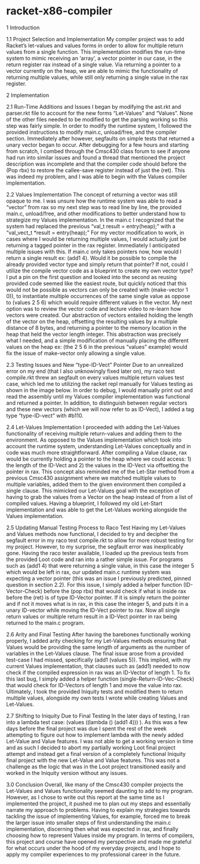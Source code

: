 # racket-x86-compiler


1 Introduction

1.1 Project Selection and Implementation
My compiler project was to add Racket’s let-values and values forms in order to allow for multiple return
values from a single function. This implementation modifies the run-time system to mimic receiving an
‘array’, a vector pointer in our case, in the return register rax instead of a single value. Via returning a
pointer to a vector currently on the heap, we are able to mimic the functionality of returning multiple
values, while still only returning a single value in the rax register.


2 Implementation

2.1 Run-Time Additions and Issues
I began by modifying the ast.rkt and parser.rkt file to account for the new forms “Let-Values” and
“Values”. None of the other files needed to be modified to get the parsing working so this step was fairly
simple. In order to modify the runtime system, I followed the provided instructions to modify main.c,
unload/free, and the compiler section. Immediately after however, segfaults on simple tests that returned a
unary vector began to occur. After debugging for a few hours and starting from scratch, I combed
through the Cmsc430 class forum to see if anyone had run into similar issues and found a thread that
mentioned the project description was incomplete and that the compiler code should before the (Pop rbx)
to restore the callee-save register instead of just the (ret). This was indeed my problem, and I was able to
begin with the Values compiler implementation.

2.2 Values Implementation
The concept of returning a vector was still opaque to me. I was unsure how the runtime system was able
to read a “vector” from rax so my next step was to read line by line, the provided main.c, unload/free, and
other modifications to better understand how to strategize my Values implementation. In the main.c I
recognized that the system had replaced the previous “val_t result = entry(heap);” with a “val_vect_t
*result = entry(heap);” For my vector modification to work, in cases where I would be returning multiple
values, I would actually just be returning a tagged pointer in the rax register. Immediately I anticipated
multiple issues with this. If main.c only takes pointers now, how would I return a single result ex:
(add1 4). Would it be possible to compile the already provided vector type and simply return that pointer?
If not, could I utilize the compile vector code as a blueprint to create my own vector type? I put a pin on
the first question and looked into the second as reusing provided code seemed like the easiest route, but
quickly noticed that this would not be possible as vectors can only be created with (make-vector 1 0)), to
instantiate multiple occurrences of the same single value as oppose to (values 2 5 6) which would require
different values in the vector. My next option was to review the vector code and lecture video to re-learn
how vectors were created. Our abstraction of vectors entailed holding the length of the vector on the heap,
offsetting the resulting values by a multiple distance of 8 bytes, and returning a pointer to the memory
location in the heap that held the vector length integer. This abstraction was precisely what I needed, and
a simple modification of manually placing the different values on the heap ex: (the 2 5 6 in the previous
“values” example) would fix the issue of make-vector only allowing a single value.

2.3 Testing Issues and New “type-ID-Vect” Pointer
Due to an unrealized error on my end (that I also unknowingly fixed later on), my raco test compile.rkt
threw an segfault on every values multiple return values test case, which led me to utilizing the racket repl
manually for Values testing as shown in the image below. In order to debug, I would manually print out
and read the assembly until my Values compiler implementation was functional and returned a pointer. In
addition, to distinguish between regular vectors and these new vectors (which we will now refer to as
ID-Vect), I added a tag type “type-ID-vect” with #b110.

2.4 Let-Values Implementation
I proceeded with adding the Let-Values functionality of receiving multiple return-values and adding them
to the environment. As opposed to the Values implementation which took into account the runtime
system, understanding Let-Values conceptually and in code was much more straightforward. After
compiling a Value clause, rax would be currently holding a pointer to the heap where we could access: 1)
the length of the ID-Vect and 2) the values in the ID-Vect via offsetting the pointer in rax. This concept
also reminded me of the Let-Star method from a previous Cmsc430 assignment where we matched
multiple values to multiple variables, added them to the given environment then compiled a single clause.
This mimicked our Let-Values goal with the exception of having to grab the values from a Vector on the
heap instead of from a list of compiled values. Having a blueprint, I followed my old Let-Start
implementation and was able to get the Let-Values working alongside the Values implementation.

2.5 Updating Manual Testing Process to Raco Test
Having my Let-Values and Values methods now functional, I decided to try and decipher the segfault
error in my raco test compile.rkt to allow for more robust testing for my project. However, to my surprise,
the segfault error was inexplicably gone. Having the raco tester available, I loaded up the previous tests
from the provided Loot code and ran into a rather simple issue. For programs such as (add1 4) that were
returning a single value, in this case the integer 5 which would be left in rax, our updated main.c runtime
system was expecting a vector pointer (this was an issue I previously predicted, pinned question in section
2.2). For this issue, I simply added a helper function (ID-Vector-Check) before the (pop rbx) that would
check if what is inside rax before the (ret) is of type ID-Vector pointer. If it is simply return the pointer
and if not it moves what is in rax, in this case the integer 5, and puts it in a unary ID-vector while moving
the ID-Vect pointer to rax. Now all single return values or multiple return result in a ID-Vect pointer in
rax being returned to the main.c program.

2.6 Arity and Final Testing
After having the barebones functionally working properly, I added arity checking for my Let-Values
methods ensuring that Values would be providing the same length of arguments as the number of
variables in the Let-Values clause. The final issue arose from a provided test-case I had missed,
specifically (add1 (values 5)). This implied, with my current Values implementation, that clauses such as
(add1) needed to now check if the compiled expression in rax was an ID-Vector of length 1. To fix this
last bug, I simply added a helper function (single-Return-ID-Vec-Check) that would check for ID-Vectors
of length 1 and move the value into rax. Ultimately, I took the provided Iniquity tests and modified them
to return multiple values, alongside my own tests I wrote while creating Values and Let-Values.

2.7 Shifting to Iniquity Due to Final Testing
In the later days of testing, I ran into a lambda test case: (values ((lambda () (add1 4))) ). As this was a
few days before the final project was due I spent the rest of the week attempting to figure out how to
implement lambda with the newly added Let-Value and Value features. I was not able to get a working
version in time and as such I decided to abort my partially working Loot final project attempt and instead
get a final version of a completely functional Iniquity final project with the new Let-Value and Value
features. This was not a challenge as the logic that was in the Loot project transitioned easily and worked
in the Iniquity version without any issues.

3.0 Conclusion
Overall, like many of the Cmsc430 compiler projects the Let-Values and Values functionality seemed
daunting to add to my program. However, as I chose to write out this report at the same time as I
implemented the project, it pushed me to plan out my steps and essentially narrate my approach to
problems. Having to explain my strategies towards tackling the issue of implementing Values, for
example, forced me to break the larger issue into smaller steps of first understanding the main.c
implementation, discerning then what was expected in rax, and finally choosing how to represent Values
inside my program. In terms of compilers, this project and course have opened my perspective and made
me grateful for what occurs under the hood of my everyday projects, and I hope to apply my compiler
experiences to my professional career in the future.
